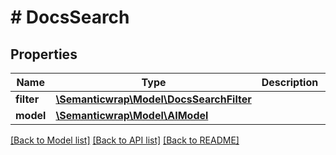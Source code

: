 # # DocsSearch

## Properties

Name | Type | Description | Notes
------------ | ------------- | ------------- | -------------
**filter** | [**\Semanticwrap\Model\DocsSearchFilter**](DocsSearchFilter.md) |  |
**model** | [**\Semanticwrap\Model\AIModel**](AIModel.md) |  | [optional]

[[Back to Model list]](../../README.md#models) [[Back to API list]](../../README.md#endpoints) [[Back to README]](../../README.md)
